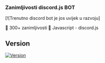 ### Zanimljivosti discord.js BOT 
<!--**zanimljivosti bot** je bot kreiran iz zabave za Black Rose Community. -->

[![Trenutno discord bot je jos uvijek u razvoju]

🤖 300+ zanimljivosti
🤖 Javascript - discord.js


## Version
[![Version](https://badge.fury.io/gh/tterb%2FHyde.svg)](https://badge.fury.io/gh/tterb%2FHyde)
